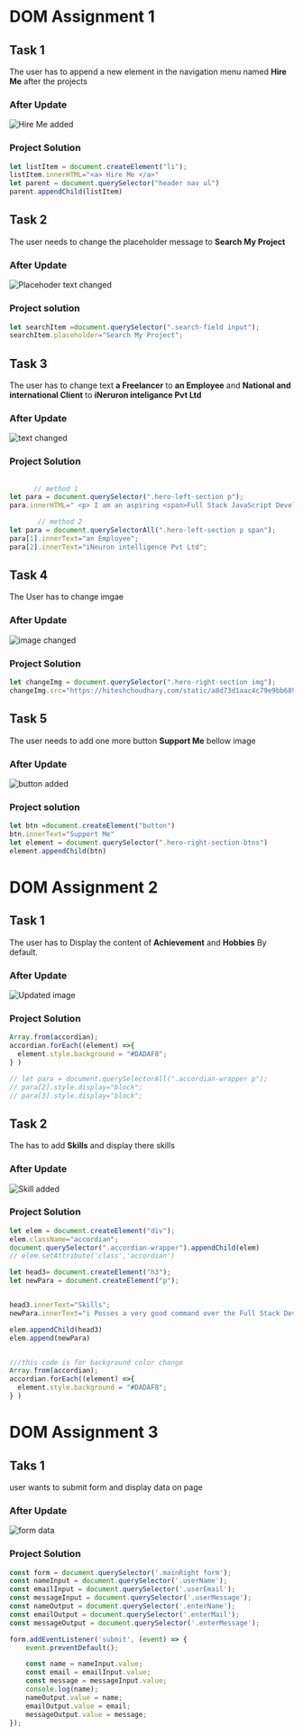 # DOM Assignment 1
## Task 1
The user has to append a new element in the navigation menu named **Hire Me** after the projects

### After Update
![Hire Me added](./firstAssignmentImage/task1Output.png)

### Project Solution
```javascript
let listItem = document.createElement("li");
listItem.innerHTML="<a> Hire Me </a>"
let parent = document.querySelector("header nav ul")
parent.appendChild(listItem)
```
## Task 2
The user needs to change the placeholder message to **Search My Project**
### After Update
![Placehoder text changed](./firstAssignmentImage/task2Output.png)
### Project solution
```javascript
let searchItem =document.querySelector(".search-field input");
searchItem.placeholder="Search My Project";
```
## Task 3
The user has to change text  **a Freelancer** to **an Employee** and **National and international Client** to **iNeruron inteligance Pvt Ltd**
### After Update
![text changed ](./firstAssignmentImage/task3Output.png)
### Project Solution
```javascript
  
      // method 1
let para = document.querySelector(".hero-left-section p");
para.innerHTML=" <p> I am an aspiring <span>Full Stack JavaScript Developer</span>,<br />who is currently working an <span> Empolyee</span> for <br /> <span>iNeuron intelligence Pvt Ltd</span>.</p>"

       // method 2
let para = document.querySelectorAll(".hero-left-section p span");
para[1].innerText="an Employee";
para[2].innerText="iNeuron intelligence Pvt Ltd";
```
## Task 4
The User has to change imgae 
### After Update
![image changed](./firstAssignmentImage/task4Output.png)
### Project Solution
```javascript
let changeImg = document.querySelector(".hero-right-section img");
changeImg.src="https://hiteshchoudhary.com/static/a8d73d1aac4c79e9bb689640e6090367/2eaab/person-image.jpg"
```
## Task 5
The user needs to add one more button **Support Me** bellow image
### After Update
![button added](./firstAssignmentImage/task5Output.png)
### Project solution
```javascript
let btn =document.createElement("button")
btn.innerText="Support Me"
let element = document.querySelector(".hero-right-section-btns")
element.appendChild(btn)
```

# DOM Assignment 2
## Task 1
The user has to Display the content of **Achievement** and **Hobbies** By default.
### After Update
![Updated image](./secondAssignmentImage/task1Output.png)
### Project Solution
```javascript
Array.from(accordian);
accordian.forEach((element) =>{
  element.style.background = "#DADAF8";
} )

// let para = document.querySelectorAll(".accordian-wrapper p");
// para[2].style.display="block";
// para[3].style.display="block";

```

## Task 2
The has to add **Skills** and display there skills
### After Update
![Skill added](./secondAssignmentImage/task2Output.png)
### Project Solution
```javascript
let elem = document.createElement("div");
elem.className="accordian";
document.querySelector(".accordian-wrapper").appendChild(elem)
// elem.setAttribute('class','accordian')

let head3= document.createElement("h3");
let newPara = document.createElement("p");


head3.innerText="Skills";
newPara.innerText="i Posses a very good command over the Full Stack Development technologies like MERN which can be seen in my work over the Github.";

elem.appendChild(head3)
elem.append(newPara)


///this code is for background color change
Array.from(accordian);
accordian.forEach((element) =>{
  element.style.background = "#DADAF8";
} )
```

# DOM Assignment 3
## Taks 1

user wants to submit form and display data on page
### After Update
![form data](../registration-img.jpg)
### Project Solution
```javascript
const form = document.querySelector('.mainRight form');
const nameInput = document.querySelector('.userName');
const emailInput = document.querySelector('.userEmail');
const messageInput = document.querySelector('.userMessage');
const nameOutput = document.querySelector('.enterName');
const emailOutput = document.querySelector('.enterMail');
const messageOutput = document.querySelector('.enterMessage');

form.addEventListener('submit', (event) => {
    event.preventDefault();

    const name = nameInput.value;
    const email = emailInput.value;
    const message = messageInput.value;
    console.log(name);
    nameOutput.value = name;
    emailOutput.value = email;
    messageOutput.value = message;
});
```
